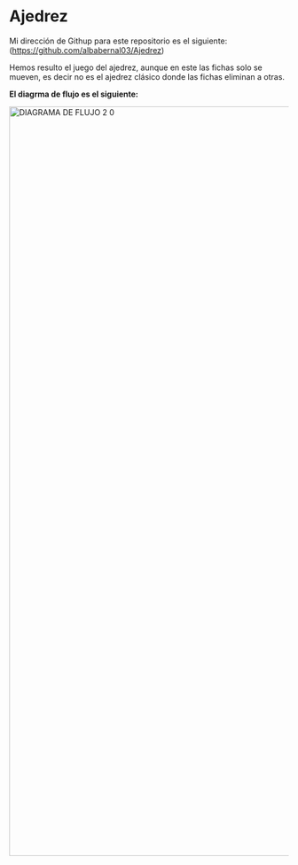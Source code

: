 # Ajedrez

Mi dirección de Githup para este repositorio es el siguiente: (https://github.com/albabernal03/Ajedrez)

Hemos resulto el juego del ajedrez, aunque en este las fichas solo se mueven, es decir no es el ajedrez clásico donde las fichas eliminan a otras.

**El diagrma de flujo es el siguiente:**

<img width="1353" alt="DIAGRAMA DE FLUJO 2 0" src="https://user-images.githubusercontent.com/91721875/145722089-9b30b653-f170-4756-a0d4-65356f7d659c.png">
